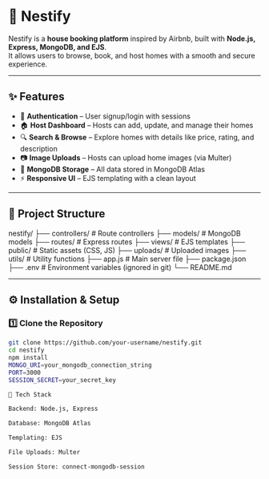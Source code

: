 # 🏡 Nestify

Nestify is a **house booking platform** inspired by Airbnb, built with **Node.js, Express, MongoDB, and EJS**.  
It allows users to browse, book, and host homes with a smooth and secure experience.

---

## ✨ Features

- 🔑 **Authentication** – User signup/login with sessions  
- 🏠 **Host Dashboard** – Hosts can add, update, and manage their homes  
- 🔍 **Search & Browse** – Explore homes with details like price, rating, and description  
- 📷 **Image Uploads** – Hosts can upload home images (via Multer)  
- 💾 **MongoDB Storage** – All data stored in MongoDB Atlas  
- ⚡ **Responsive UI** – EJS templating with a clean layout  

---

## 📂 Project Structure

nestify/
├── controllers/ # Route controllers
├── models/ # MongoDB models
├── routes/ # Express routes
├── views/ # EJS templates
├── public/ # Static assets (CSS, JS)
├── uploads/ # Uploaded images
├── utils/ # Utility functions
├── app.js # Main server file
├── package.json
├── .env # Environment variables (ignored in git)
└── README.md


---

## ⚙️ Installation & Setup

### 1️⃣ Clone the Repository
```bash
git clone https://github.com/your-username/nestify.git
cd nestify
npm install
MONGO_URI=your_mongodb_connection_string
PORT=3000
SESSION_SECRET=your_secret_key

🚀 Tech Stack

Backend: Node.js, Express

Database: MongoDB Atlas

Templating: EJS

File Uploads: Multer

Session Store: connect-mongodb-session
